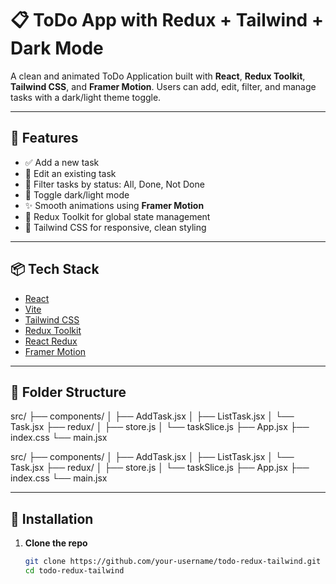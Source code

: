 # 📋 ToDo App with Redux + Tailwind + Dark Mode

A clean and animated ToDo Application built with **React**, **Redux Toolkit**, **Tailwind CSS**, and **Framer Motion**. Users can add, edit, filter, and manage tasks with a dark/light theme toggle.

---

## 🚀 Features

- ✅ Add a new task
- 📝 Edit an existing task
- 📂 Filter tasks by status: All, Done, Not Done
- 🌙 Toggle dark/light mode
- ✨ Smooth animations using **Framer Motion**
- 🔄 Redux Toolkit for global state management
- 🎨 Tailwind CSS for responsive, clean styling

---

## 📦 Tech Stack

- [React](https://reactjs.org/)
- [Vite](https://vitejs.dev/)
- [Tailwind CSS](https://tailwindcss.com/)
- [Redux Toolkit](https://redux-toolkit.js.org/)
- [React Redux](https://react-redux.js.org/)
- [Framer Motion](https://www.framer.com/motion/)

---

## 📁 Folder Structure

src/
├── components/
│ ├── AddTask.jsx
│ ├── ListTask.jsx
│ └── Task.jsx
├── redux/
│ ├── store.js
│ └── taskSlice.js
├── App.jsx
├── index.css
└── main.jsx

src/
├── components/
│ ├── AddTask.jsx
│ ├── ListTask.jsx
│ └── Task.jsx
├── redux/
│ ├── store.js
│ └── taskSlice.js
├── App.jsx
├── index.css
└── main.jsx


---

## 🔧 Installation

1. **Clone the repo**
   ```bash
   git clone https://github.com/your-username/todo-redux-tailwind.git
   cd todo-redux-tailwind

